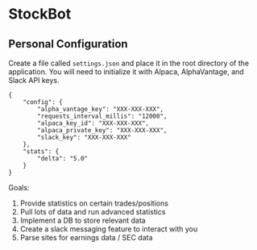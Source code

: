 # StockBot

## Personal Configuration 
Create a file called ```settings.json``` and place it in the root directory of the application. You will need to initialize it with Alpaca, AlphaVantage, and Slack API keys. 

```
{
    "config": {
        "alpha_vantage_key": "XXX-XXX-XXX",
        "requests_interval_millis": "12000",
        "alpaca_key_id": "XXX-XXX-XXX",
        "alpaca_private_key": "XXX-XXX-XXX",
        "slack_key": "XXX-XXX-XXX"
    },
    "stats": {
        "delta": "5.0"
    }
}
```

Goals:
1. Provide statistics on certain trades/positions
2. Pull lots of data and run advanced statistics 
3. Implement a DB to store relevant data
4. Create a slack messaging feature to interact with you
5. Parse sites for earnings data / SEC data
